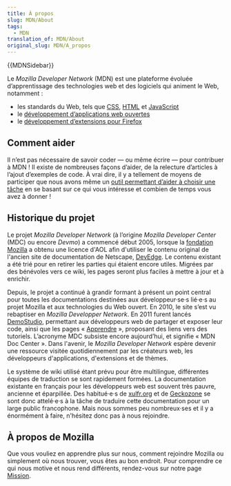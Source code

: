 ```yaml
---
title: À propos
slug: MDN/About
tags:
  - MDN
translation_of: MDN/About
original_slug: MDN/A_propos
---
```

{{MDNSidebar}}

Le _Mozilla Developer Network_ (MDN) est une plateforme évoluée d’apprentissage des technologies web et des logiciels qui animent le Web, notamment&nbsp;:

- les standards du Web, tels que [CSS](/fr/docs/CSS), [HTML](/fr/docs/Web/HTML) et [JavaScript](/fr/docs/JavaScript)
- le [développement d’applications web ouvertes](/fr/Apps)
- le [développement d’extensions pour Firefox](/fr/docs/Mozilla/Add-ons)

## Comment aider

Il n’est pas nécessaire de savoir coder — ou même écrire — pour contribuer à MDN ! Il existe de nombreuses façons d’aider, de la relecture d’articles à l’ajout d’exemples de code. À vrai dire, il y a tellement de moyens de participer que nous avons même un [outil permettant d’aider à choisir une tâche](/fr/docs/MDN/Débuter_sur_MDN) en se basant sur ce qui vous intéresse et combien de temps vous avez à donner !

## Historique du projet

Le projet _Mozilla Developer Network_ (à l’origine _Mozilla Developer Center_ (MDC) ou encore _Devmo_) a commencé début 2005, lorsque la [fondation Mozilla](https://www.mozilla.org/foundation/) a obtenu une licence d'AOL afin d'utiliser le contenu original de l'ancien site de documentation de Netscape, [DevEdge](http://web.archive.org/web/20040926065921/devedge.netscape.com/). Le contenu existant a été trié pour en retirer les parties qui étaient encore utiles. Migrées par des bénévoles vers ce wiki, les pages seront plus faciles à mettre à jour et à enrichir.

Depuis, le projet a continué à grandir formant à présent un point central pour toutes les documentations destinées aux développeur·se·s lié·e·s au projet Mozilla et aux technologies du Web ouvert. En 2010, le site s’est vu rebaptiser en _Mozilla Developper Network_. En 2011 furent lancés [DemoStudio](/fr/demos/), permettant aux développeurs web de partager et exposer leur code, ainsi que les pages « [Apprendre](/fr/learn) », proposant des liens vers des tutoriels. L’acronyme MDC subsiste encore aujourd’hui, et signifie « MDN Doc Center ». Dans l'avenir, le _Mozilla Developer Network_ espère devenir une ressource visitée quotidiennement par les créateurs web, les développeurs d'applications, d'extensions et de thèmes.

Le système de wiki utilisé étant prévu pour être multilingue, différentes équipes de traduction se sont rapidement formées. La documentation existante en français pour les développeurs web est souvent très pauvre, ancienne et éparpillée. Des habitué·e·s de [xulfr.org](http://www.xulfr.org/) et de [Geckozone](https:/forums.mozfr.org/) se sont donc attelé·e·s à la tâche de traduire cette documentation pour un large public francophone. Mais nous sommes peu nombreux·ses et il y a énormément à faire, n'hésitez donc pas à nous rejoindre.

## À propos de Mozilla

Que vous vouliez en apprendre plus sur nous, comment rejoindre Mozilla ou simplement où nous trouver, vous êtes au bon endroit. Pour comprendre ce qui nous motive et nous rend différents, rendez-vous sur notre page [Mission](https://www.mozilla.org/fr/mission/).
